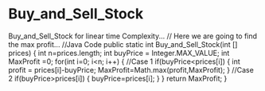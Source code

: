 # Buy_and_Sell_Stock
Buy_and_Sell_Stock for linear time Complexity...
// Here we are going to find the max profit...
//Java Code
public static int Buy_and_Sell_Stock(int [] prices)
{
int n=prices.length;
int buyPrice = Integer.MAX_VALUE;
int MaxProfit =0;
for(int i=0; i<n; i++)
{
//Case 1
  if(buyPrice<prices[i])
 {
int profit = prices[i]-buyPrice;
MaxProfit=Math.max(profit,MaxProfit);
 }
 //Case 2
  if(buyPrice>prices[i])
 {
buyPrice=prices[i];
 }
}
return MaxProfit;
}
